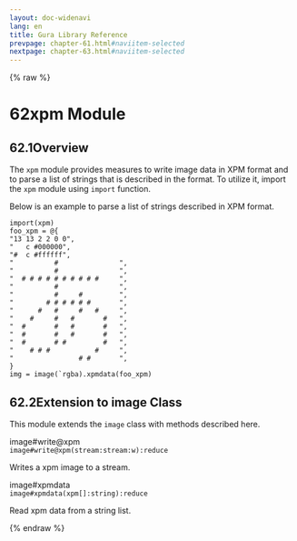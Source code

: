 ```yaml
---
layout: doc-widenavi
lang: en
title: Gura Library Reference
prevpage: chapter-61.html#naviitem-selected
nextpage: chapter-63.html#naviitem-selected
---
```

{% raw %}
<h1><span class="caption-index-1">62</span>xpm Module</h1>
<h2><span class="caption-index-2">62.1</span><a name="anchor-62-1"></a>Overview</h2>
<p>
The <code class="highlighter-rouge">xpm</code> module provides measures to write image data in XPM format and to parse a list of strings that is described in the format. To utilize it, import the <code class="highlighter-rouge">xpm</code> module using <code class="highlighter-rouge">import</code> function.
</p>
<p>
Below is an example to parse a list of strings described in XPM format.
</p>
<pre class="highlight"><code>import(xpm)
foo_xpm = @{
"13 13 2 2 0 0",
"   c #000000",
"#  c #ffffff",
"          #               ",
"          #               ",
"  # # # # # # # # # #     ",
"          #               ",
"          #     #         ",
"        # # # # # #       ",
"      #   #     #   #     ",
"    #     #   #       #   ",
"  #       #   #       #   ",
"  #       #   #       #   ",
"  #       # #         #   ",
"    # # #           #     ",
"                # #       ",
}
img = image(`rgba).xpmdata(foo_xpm)
</code></pre>
<h2><span class="caption-index-2">62.2</span><a name="anchor-62-2"></a>Extension to image Class</h2>
<p>
This module extends the <code class="highlighter-rouge">image</code> class with methods described here.
</p>
<div class="h5">image#write@xpm</div>
<div class="mb-2"><i class="fas fa-caret-right mr-2"></i><code>image#write@xpm(stream:stream:w):reduce</code></div>
<p>
Writes a xpm image to a stream.
</p>
<div class="h5">image#xpmdata</div>
<div class="mb-2"><i class="fas fa-caret-right mr-2"></i><code>image#xpmdata(xpm[]:string):reduce</code></div>
<p>
Read xpm data from a string list.
</p>
{% endraw %}
